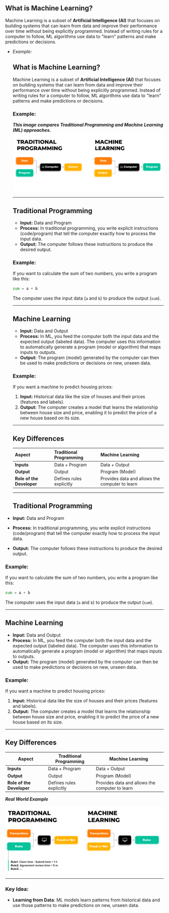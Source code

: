 ## What is Machine Learning?

Machine Learning is a subset of **Artificial Intelligence (AI)** that focuses on building systems that can learn from data and improve their performance over time without being explicitly programmed. Instead of writing rules for a computer to follow, ML algorithms use data to "learn" patterns and make predictions or decisions.
 - *Example:*
    ## What is Machine Learning?

    Machine Learning is a subset of **Artificial Intelligence (AI)** that focuses on building systems that can learn from data and improve their performance over time without being explicitly programmed. Instead of writing rules for a computer to follow, ML algorithms use data to "learn" patterns and make predictions or decisions.

    ### Example:
    ***This image compares Traditional Programming and Machine Learning (ML) approaches.***
    ![Traditional Programming vs Machine Learning](./Images/traditional_Vs_ml.png)


    ---

    ## Traditional Programming

    - **Input:** Data and Program
    - **Process:** In traditional programming, you write explicit instructions (code/program) that tell the computer exactly how to process the input data.
    - **Output:** The computer follows these instructions to produce the desired output.

    ### Example:
    If you want to calculate the sum of two numbers, you write a program like this:
    ```python
    sum = a + b
    ```
    The computer uses the input data (`a` and `b`) to produce the output (`sum`).

    ---

    ## Machine Learning

    - **Input:** Data and Output
    - **Process:** In ML, you feed the computer both the input data and the expected output (labeled data). The computer uses this information to automatically generate a program (model or algorithm) that maps inputs to outputs.
    - **Output:** The program (model) generated by the computer can then be used to make predictions or decisions on new, unseen data.

    ### Example:
    If you want a machine to predict housing prices:
    1. **Input:** Historical data like the size of houses and their prices (features and labels).
    2. **Output:** The computer creates a model that learns the relationship between house size and price, enabling it to predict the price of a new house based on its size.

    ---

    ## Key Differences

    | **Aspect**                | **Traditional Programming**                      | **Machine Learning**                            |
    |---------------------------|--------------------------------------------------|-------------------------------------------------|
    | **Inputs**                | Data + Program                                   | Data + Output                                   |
    | **Output**                | Output                                           | Program (Model)                                 |
    | **Role of the Developer** | Defines rules explicitly                         | Provides data and allows the computer to learn  |

    ---

    ## Traditional Programming

- **Input:** Data and Program
- **Process:**
  In traditional programming, you write explicit instructions (code/program) that tell the computer exactly how to process the input data.
- **Output:** The computer follows these instructions to produce the desired output.

### Example:
If you want to calculate the sum of two numbers, you write a program like this:
```python
sum = a + b
```
The computer uses the input data (`a` and `b`) to produce the output (`sum`).

---

## Machine Learning

- **Input:** Data and Output
- **Process:**
  In ML, you feed the computer both the input data and the expected output (labeled data). The computer uses this information to automatically generate a program (model or algorithm) that maps inputs to outputs.
- **Output:** The program (model) generated by the computer can then be used to make predictions or decisions on new, unseen data.

### Example:
If you want a machine to predict housing prices:
1. **Input:** Historical data like the size of houses and their prices (features and labels).
2. **Output:** The computer creates a model that learns the relationship between house size and price, enabling it to predict the price of a new house based on its size.

---

## Key Differences

| **Aspect**                | **Traditional Programming**                      | **Machine Learning**                            |
|---------------------------|-----------------------------------------------|------------------------------------------------|
| **Inputs**                | Data + Program                               | Data + Output                                  |
| **Output**                | Output                                       | Program (Model)                                |
| **Role of the Developer** | Defines rules explicitly                     | Provides data and allows the computer to learn |

 ***Real World Example***   
 
![](./Images/traditional_Vs_ml_example.png)


---



### Key Idea:
- **Learning from Data**: ML models learn patterns from historical data and use those patterns to make predictions on new, unseen data.
